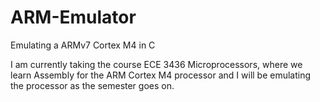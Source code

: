 # ARM-Emulator
Emulating a ARMv7 Cortex M4 in C

I am currently taking the course ECE 3436 Microprocessors, where we learn Assembly for the ARM Cortex M4 processor and I will be emulating the processor as the semester goes on.
